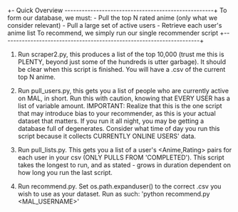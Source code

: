 +- Quick Overview ----------------------------------------------------+
      To form our database, we must:
      - Pull the top N rated anime (only what we consider relevant)
      - Pull a large set of active users
      - Retrieve each user's anime list
      To recommend, we simply run our single recommender script
+---------------------------------------------------------------------+

1. Run scraper2.py, this produces a list of the top 10,000 (trust me this is PLENTY, beyond just some of the hundreds is utter garbage). It should be clear when this script is finished. You will have a .csv of the current top N anime.

2. Run pull_users.py, this gets you a list of people who are currently active on MAL, in short. Run this with caution, knowing that EVERY USER has a list of variable amount. IMPORTANT: Realize that this is the one script that may introduce bias to your recommender, as this is your actual dataset that matters. If you run it all night, you may be getting a database full of degenerates. Consider what time of day you run this script because it collects CURRENTLY ONLINE USERS' data.

3. Run pull_lists.py. This gets you a list of a user's <Anime,Rating> pairs for each user in your csv (ONLY PULLS FROM 'COMPLETED'). This script takes the longest to run, and as stated - grows in duration dependent on how long you run the last script.

4. Run recommend.py. Set os.path.expanduser() to the correct .csv you wish to use as your dataset.
	Run as such: 'python recommend.py <MAL_USERNAME>'
